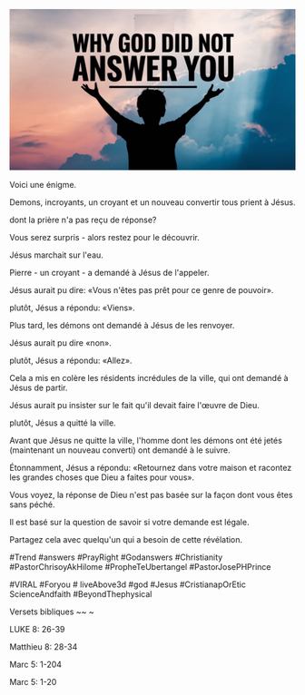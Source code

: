 ![Video cover image](../cover.jpg "cover photo")

Voici une énigme.

Demons, incroyants, un croyant et un nouveau convertir tous prient à Jésus.

dont la prière n'a pas reçu de réponse?

Vous serez surpris - alors restez pour le découvrir.

Jésus marchait sur l'eau.

Pierre - un croyant - a demandé à Jésus de l'appeler.

Jésus aurait pu dire: «Vous n'êtes pas prêt pour ce genre de pouvoir».

plutôt, Jésus a répondu: «Viens».

Plus tard, les démons ont demandé à Jésus de les renvoyer.

Jésus aurait pu dire «non».

plutôt, Jésus a répondu: «Allez».

Cela a mis en colère les résidents incrédules de la ville, qui ont demandé à Jésus de partir.

Jésus aurait pu insister sur le fait qu'il devait faire l'œuvre de Dieu.

plutôt, Jésus a quitté la ville.

Avant que Jésus ne quitte la ville, l'homme dont les démons ont été jetés (maintenant un nouveau converti) ont demandé à le suivre.

Étonnamment, Jésus a répondu: «Retournez dans votre maison et racontez les grandes choses que Dieu a faites pour vous».

Vous voyez, la réponse de Dieu n'est pas basée sur la façon dont vous êtes sans péché.

Il est basé sur la question de savoir si votre demande est légale.

Partagez cela avec quelqu'un qui a besoin de cette révélation.

#Trend #answers #PrayRight #Godanswers #Christianity #PastorChrisoyAkHilome #PropheTeUbertangel #PastorJosePHPrince

#VIRAL #Foryou # liveAbove3d #god #Jesus #CristianapOrEtic ScienceAndfaith #BeyondThephysical

Versets bibliques ~~ ~

LUKE 8: 26-39

Matthieu 8: 28-34

Marc 5: 1-204

Marc 5: 1-20